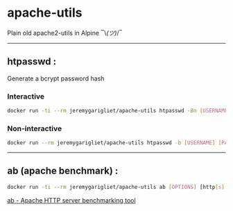# apache-utils

Plain old apache2-utils in Alpine ‾\\_(ツ)_/‾

---

## htpasswd :

Generate a bcrypt password hash

### Interactive

```bash
docker run -ti --rm jeremygarigliet/apache-utils htpasswd -Bn [USERNAME]
```

### Non-interactive

```bash
docker run --rm jeremygarigliet/apache-utils htpasswd -b [USERNAME] [PASSWORD]
```

---

## ab (apache benchmark) :

```bash
docker run -ti --rm jeremygarigliet/apache-utils ab [OPTIONS] [http[s]://]hostname[:port]/path
```

[ab - Apache HTTP server benchmarking tool](https://httpd.apache.org/docs/2.4/programs/ab.html)
